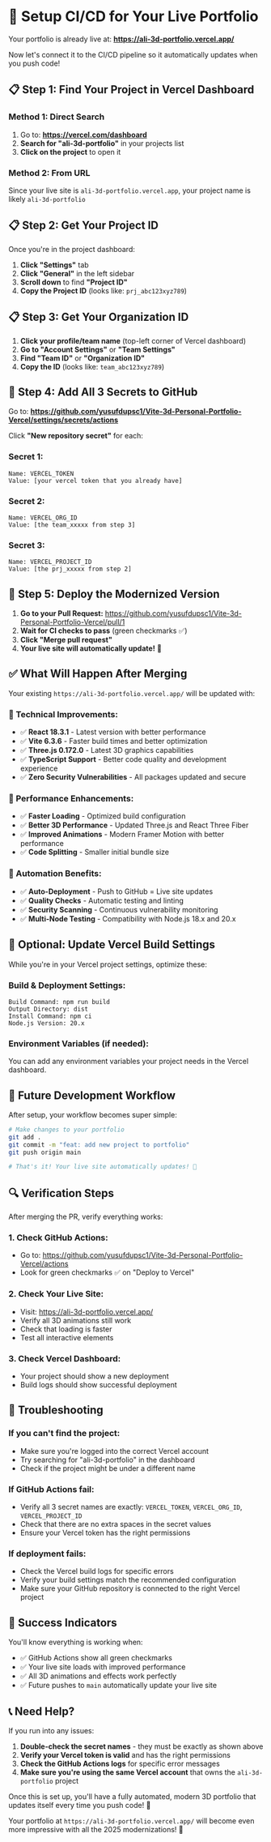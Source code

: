 # 🎯 Setup CI/CD for Your Live Portfolio

Your portfolio is already live at: **https://ali-3d-portfolio.vercel.app/**

Now let's connect it to the CI/CD pipeline so it automatically updates when you push code!

## 📋 Step 1: Find Your Project in Vercel Dashboard

### **Method 1: Direct Search**
1. Go to: **https://vercel.com/dashboard**
2. **Search for "ali-3d-portfolio"** in your projects list
3. **Click on the project** to open it

### **Method 2: From URL**
Since your live site is `ali-3d-portfolio.vercel.app`, your project name is likely `ali-3d-portfolio`

## 📋 Step 2: Get Your Project ID

Once you're in the project dashboard:
1. **Click "Settings"** tab
2. **Click "General"** in the left sidebar
3. **Scroll down** to find **"Project ID"**
4. **Copy the Project ID** (looks like: `prj_abc123xyz789`)

## 📋 Step 3: Get Your Organization ID

1. **Click your profile/team name** (top-left corner of Vercel dashboard)
2. **Go to "Account Settings"** or **"Team Settings"**
3. **Find "Team ID"** or **"Organization ID"**
4. **Copy the ID** (looks like: `team_abc123xyz789`)

## 🔐 Step 4: Add All 3 Secrets to GitHub

Go to: **https://github.com/yusufdupsc1/Vite-3d-Personal-Portfolio-Vercel/settings/secrets/actions**

Click **"New repository secret"** for each:

### **Secret 1:**
```
Name: VERCEL_TOKEN
Value: [your vercel token that you already have]
```

### **Secret 2:**
```
Name: VERCEL_ORG_ID
Value: [the team_xxxxx from step 3]
```

### **Secret 3:**
```
Name: VERCEL_PROJECT_ID
Value: [the prj_xxxxx from step 2]
```

## 🚀 Step 5: Deploy the Modernized Version

1. **Go to your Pull Request:** https://github.com/yusufdupsc1/Vite-3d-Personal-Portfolio-Vercel/pull/1
2. **Wait for CI checks to pass** (green checkmarks ✅)
3. **Click "Merge pull request"**
4. **Your live site will automatically update!** 🎉

## ✅ What Will Happen After Merging

Your existing `https://ali-3d-portfolio.vercel.app/` will be updated with:

### **🔧 Technical Improvements:**
- ✅ **React 18.3.1** - Latest version with better performance
- ✅ **Vite 6.3.6** - Faster build times and better optimization
- ✅ **Three.js 0.172.0** - Latest 3D graphics capabilities
- ✅ **TypeScript Support** - Better code quality and development experience
- ✅ **Zero Security Vulnerabilities** - All packages updated and secure

### **🚀 Performance Enhancements:**
- ✅ **Faster Loading** - Optimized build configuration
- ✅ **Better 3D Performance** - Updated Three.js and React Three Fiber
- ✅ **Improved Animations** - Modern Framer Motion with better performance
- ✅ **Code Splitting** - Smaller initial bundle size

### **🔄 Automation Benefits:**
- ✅ **Auto-Deployment** - Push to GitHub = Live site updates
- ✅ **Quality Checks** - Automatic testing and linting
- ✅ **Security Scanning** - Continuous vulnerability monitoring
- ✅ **Multi-Node Testing** - Compatibility with Node.js 18.x and 20.x

## 🔧 Optional: Update Vercel Build Settings

While you're in your Vercel project settings, optimize these:

### **Build & Deployment Settings:**
```
Build Command: npm run build
Output Directory: dist
Install Command: npm ci
Node.js Version: 20.x
```

### **Environment Variables (if needed):**
You can add any environment variables your project needs in the Vercel dashboard.

## 🎯 Future Development Workflow

After setup, your workflow becomes super simple:

```bash
# Make changes to your portfolio
git add .
git commit -m "feat: add new project to portfolio"
git push origin main

# That's it! Your live site automatically updates! 🚀
```

## 🔍 Verification Steps

After merging the PR, verify everything works:

### **1. Check GitHub Actions:**
- Go to: https://github.com/yusufdupsc1/Vite-3d-Personal-Portfolio-Vercel/actions
- Look for green checkmarks ✅ on "Deploy to Vercel"

### **2. Check Your Live Site:**
- Visit: https://ali-3d-portfolio.vercel.app/
- Verify all 3D animations still work
- Check that loading is faster
- Test all interactive elements

### **3. Check Vercel Dashboard:**
- Your project should show a new deployment
- Build logs should show successful deployment

## 🚨 Troubleshooting

### **If you can't find the project:**
- Make sure you're logged into the correct Vercel account
- Try searching for "ali-3d-portfolio" in the dashboard
- Check if the project might be under a different name

### **If GitHub Actions fail:**
- Verify all 3 secret names are exactly: `VERCEL_TOKEN`, `VERCEL_ORG_ID`, `VERCEL_PROJECT_ID`
- Check that there are no extra spaces in the secret values
- Ensure your Vercel token has the right permissions

### **If deployment fails:**
- Check the Vercel build logs for specific errors
- Verify your build settings match the recommended configuration
- Make sure your GitHub repository is connected to the right Vercel project

## 🎉 Success Indicators

You'll know everything is working when:
- ✅ GitHub Actions show all green checkmarks
- ✅ Your live site loads with improved performance
- ✅ All 3D animations and effects work perfectly
- ✅ Future pushes to `main` automatically update your live site

## 📞 Need Help?

If you run into any issues:
1. **Double-check the secret names** - they must be exactly as shown above
2. **Verify your Vercel token is valid** and has the right permissions
3. **Check the GitHub Actions logs** for specific error messages
4. **Make sure you're using the same Vercel account** that owns the `ali-3d-portfolio` project

Once this is set up, you'll have a fully automated, modern 3D portfolio that updates itself every time you push code! 🌟

Your portfolio at `https://ali-3d-portfolio.vercel.app/` will become even more impressive with all the 2025 modernizations! 🚀